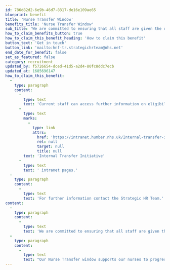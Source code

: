 ```yaml
---
id: 786d82d2-6e9b-46d7-8317-de16e109ae65
blueprint: benefit
title: 'Nurse Transfer Window'
benefits_title: 'Nurse Transfer Window'
sub_title: 'We are committed to ensuring that all staff are given the opportunity to care, learn and grow.'
how_to_claim_benefits_button: true
how_to_claim_this_benefit_heading: 'How to claim this benefit'
button_text: 'Get in touch'
button_link: 'mailto:hnf-tr.strategichrteam@nhs.net'
end_date_for_benefit: false
set_as_featured: false
category: recruitment
updated_by: f5726654-dced-41d5-a2d4-80fc8ddc7ecb
updated_at: 1685696147
how_to_claim_this_benefit:
  -
    type: paragraph
    content:
      -
        type: text
        text: 'Current staff can access further information on eligibility '
      -
        type: text
        marks:
          -
            type: link
            attrs:
              href: 'https://intranet.humber.nhs.uk/Internal-transfer-initiative-for-band-5-nurses.htm'
              rel: null
              target: null
              title: null
        text: 'Internal Transfer Initiative'
      -
        type: text
        text: ' intranet pages.'
  -
    type: paragraph
    content:
      -
        type: text
        text: 'For further information contact the Strategic HR Team.'
content:
  -
    type: paragraph
    content:
      -
        type: text
        text: 'We are committed to ensuring that all staff are given the opportunity to care, learn and grow.'
  -
    type: paragraph
    content:
      -
        type: text
        text: "Our Nurse Transfer window supports our nurses to progress in their speciality field or to gain further skills by transferring into Band 5 roles elsewhere in the Trust without the requirement of a\_ full recruitment process."
---
```

